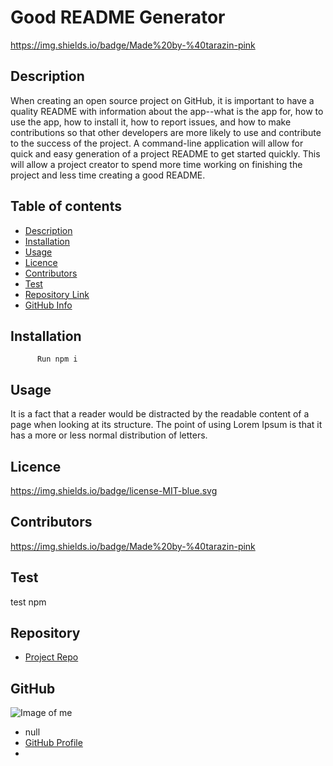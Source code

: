 
  # **Good README Generator**
  
  https://img.shields.io/badge/Made%20by-%40tarazin-pink
  
  ## Description 
  
  When creating an open source project on GitHub, it is important to have a quality README with information about the app--what is the app for, how to use the app, how to install it, how to report issues, and how to make contributions so that other developers are more likely to use and contribute to the success of the project. A command-line application will allow for quick and easy generation of a project README to get started quickly. This will allow a project creator to spend more time working on finishing the project and less time creating a good README. 
  
  ## Table of contents
  
  - [Description](#Description)
  - [Installation](#Installation)
  - [Usage](#Usage)
  - [Licence](#Licence)
  - [Contributors](#Contributors)
  - [Test](#Test)
  - [Repository Link](#Repository)
  - [GitHub Info](#GitHub) 
  
  
  ## Installation
  
          Run npm i
  
  ## Usage
  
  It is a fact that a reader would be distracted by the readable content of a page when looking at its structure. The point of using Lorem Ipsum is that it has a more or less normal distribution of letters.
  
  ## Licence
  
  https://img.shields.io/badge/license-MIT-blue.svg
  
  ## Contributors
  
  https://img.shields.io/badge/Made%20by-%40tarazin-pink
  
  ## Test
  
  test npm
  
  
  ## Repository
  
  - [Project Repo](https://github.com/tarazin/README-Generator)
  
  ## GitHub
  
  ![Image of me](https://avatars3.githubusercontent.com/u/42197087?v=4)
  - null
  - [GitHub Profile](https://github.com/tarazin)
  - <null>
  
  